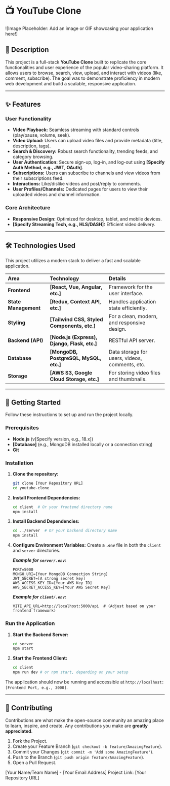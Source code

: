 # 📺 YouTube Clone

![Image Placeholder: Add an image or GIF showcasing your application here!]

## 📝 Description

This project is a full-stack **YouTube Clone** built to replicate the core functionalities and user experience of the popular video-sharing platform. It allows users to browse, search, view, upload, and interact with videos (like, comment, subscribe). The goal was to demonstrate proficiency in modern web development and build a scalable, responsive application.

---

## ✨ Features

### User Functionality

* **Video Playback:** Seamless streaming with standard controls (play/pause, volume, seek).
* **Video Upload:** Users can upload video files and provide metadata (title, description, tags).
* **Search & Discovery:** Robust search functionality, trending feeds, and category browsing.
* **User Authentication:** Secure sign-up, log-in, and log-out using **[Specify Auth Method, e.g., JWT, OAuth]**.
* **Subscriptions:** Users can subscribe to channels and view videos from their subscriptions feed.
* **Interactions:** Like/dislike videos and post/reply to comments.
* **User Profiles/Channels:** Dedicated pages for users to view their uploaded videos and channel information.

### Core Architecture

* **Responsive Design:** Optimized for desktop, tablet, and mobile devices.
* **[Specify Streaming Tech, e.g., HLS/DASH]:** Efficient video delivery.

---

## 🛠️ Technologies Used

This project utilizes a modern stack to deliver a fast and scalable application.

| Area | Technology | Details |
| :--- | :--- | :--- |
| **Frontend** | **[React, Vue, Angular, etc.]** | Framework for the user interface. |
| **State Management** | **[Redux, Context API, etc.]** | Handles application state efficiently. |
| **Styling** | **[Tailwind CSS, Styled Components, etc.]** | For a clean, modern, and responsive design. |
| **Backend (API)** | **[Node.js (Express), Django, Flask, etc.]** | RESTful API server. |
| **Database** | **[MongoDB, PostgreSQL, MySQL, etc.]** | Data storage for users, videos, comments, etc. |
| **Storage** | **[AWS S3, Google Cloud Storage, etc.]** | For storing video files and thumbnails. |

---

## 🚀 Getting Started

Follow these instructions to set up and run the project locally.

### Prerequisites

* **Node.js** (v[Specify version, e.g., 18.x])
* **[Database]** (e.g., MongoDB installed locally or a connection string)
* **Git**

### Installation

1.  **Clone the repository:**
    ```bash
    git clone [Your Repository URL]
    cd youtube-clone
    ```

2.  **Install Frontend Dependencies:**
    ```bash
    cd client  # Or your frontend directory name
    npm install
    ```

3.  **Install Backend Dependencies:**
    ```bash
    cd ../server  # Or your backend directory name
    npm install
    ```

4.  **Configure Environment Variables:**
    Create a **`.env`** file in both the `client` and `server` directories.

    ***Example for `server/.env`:***
    ```
    PORT=5000
    MONGO_URI=[Your MongoDB Connection String]
    JWT_SECRET=[A strong secret key]
    AWS_ACCESS_KEY_ID=[Your AWS Key ID]
    AWS_SECRET_ACCESS_KEY=[Your AWS Secret Key]
    ```

    ***Example for `client/.env`:***
    ```
    VITE_API_URL=http://localhost:5000/api  # (Adjust based on your frontend framework)
    ```

### Run the Application

1.  **Start the Backend Server:**
    ```bash
    cd server
    npm start 
    ```
2.  **Start the Frontend Client:**
    ```bash
    cd client
    npm run dev # or npm start, depending on your setup
    ```
The application should now be running and accessible at `http://localhost:[Frontend Port, e.g., 3000]`.

---

## 🤝 Contributing

Contributions are what make the open-source community an amazing place to learn, inspire, and create. Any contributions you make are **greatly appreciated**.

1.  Fork the Project.
2.  Create your Feature Branch (`git checkout -b feature/AmazingFeature`).
3.  Commit your Changes (`git commit -m 'Add some AmazingFeature'`).
4.  Push to the Branch (`git push origin feature/AmazingFeature`).
5.  Open a Pull Request.



[Your Name/Team Name] - [Your Email Address]
Project Link: [Your Repository URL]
